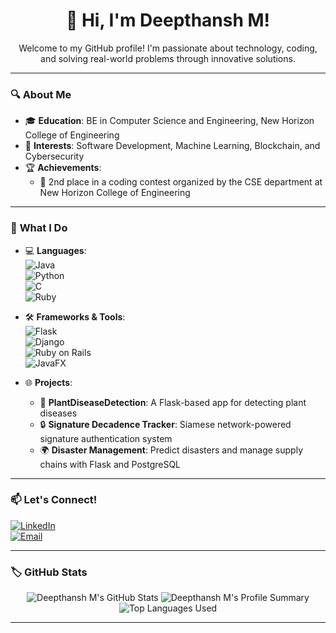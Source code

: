 <div align="center">
  <h1>👋 Hi, I'm <b>Deepthansh M</b>!</h1>
  <p>Welcome to my GitHub profile! I'm passionate about technology, coding, and solving real-world problems through innovative solutions.</p>
</div>

---

### 🔍 **About Me**  
- 🎓 **Education**: BE in Computer Science and Engineering, New Horizon College of Engineering  
- 💼 **Interests**: Software Development, Machine Learning, Blockchain, and Cybersecurity  
- 🏆 **Achievements**:  
  - 🥈 2nd place in a coding contest organized by the CSE department at New Horizon College of Engineering  

---

### 🚀 **What I Do**  
- 💻 **Languages**:  
  ![Java](https://img.shields.io/badge/Java-007396?style=for-the-badge&logo=java&logoColor=white)  
  ![Python](https://img.shields.io/badge/Python-3776AB?style=for-the-badge&logo=python&logoColor=white)  
  ![C](https://img.shields.io/badge/C-A8B9CC?style=for-the-badge&logo=c&logoColor=white)  
  ![Ruby](https://img.shields.io/badge/Ruby-CC342D?style=for-the-badge&logo=ruby&logoColor=white)  

- 🛠️ **Frameworks & Tools**:  
  ![Flask](https://img.shields.io/badge/Flask-000000?style=for-the-badge&logo=flask&logoColor=white)  
  ![Django](https://img.shields.io/badge/Django-092E20?style=for-the-badge&logo=django&logoColor=white)  
  ![Ruby on Rails](https://img.shields.io/badge/Ruby_on_Rails-CC0000?style=for-the-badge&logo=rubyonrails&logoColor=white)  
  ![JavaFX](https://img.shields.io/badge/JavaFX-007396?style=for-the-badge&logo=java&logoColor=white)  

- 🌐 **Projects**:  
  - 🌱 **PlantDiseaseDetection**: A Flask-based app for detecting plant diseases  
  - 🔒 **Signature Decadence Tracker**: Siamese network-powered signature authentication system  
  - 🌍 **Disaster Management**: Predict disasters and manage supply chains with Flask and PostgreSQL  

---

### 📫 **Let's Connect!**  
[![LinkedIn](https://img.shields.io/badge/LinkedIn-Deepthansh%20M-blue?style=for-the-badge&logo=linkedin)](https://linkedin.com/in/deepthansh-m-9b1b13260)  
[![Email](https://img.shields.io/badge/Email-deepthanshm@gmail.com-D14836?style=for-the-badge&logo=gmail&logoColor=white)](mailto:deepthanshm@gmail.com)  

---

### 🏷️ **GitHub Stats**  
<div align="center"> <img src="https://github-readme-stats.vercel.app/api?username=deepthansh-m&show_icons=true&theme=radical&count_private=true" alt="Deepthansh M's GitHub Stats" /> <img src="https://github-profile-summary-cards.vercel.app/api/cards/profile-details?username=deepthansh-m&theme=radical" alt="Deepthansh M's Profile Summary" /> <img src="https://github-readme-stats.vercel.app/api/top-langs/?username=deepthansh-m&layout=compact&theme=radical&langs_count=10" alt="Top Languages Used" /> </div>

---

